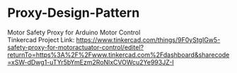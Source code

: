 # Proxy-Design-Pattern
Motor Safety Proxy for Arduino Motor Control
<br>Tinkercad Project Link: https://www.tinkercad.com/things/9F0yStgIGw5-safety-proxy-for-motoractuator-control/editel?returnTo=https%3A%2F%2Fwww.tinkercad.com%2Fdashboard&sharecode=xSW-dDwg1-uTYr5bYmEzm2RoNlxCVOWcu2Ye993JZ-I </br>
